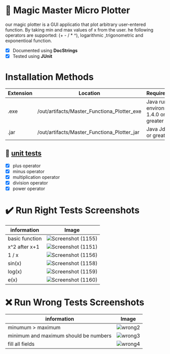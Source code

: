 # :dart: Magic Master Micro Plotter
our magic plotter is a GUI applicatio that plot arbitrary‌ user-entered ‌function. By taking ‌min‌ ‌and‌ ‌max‌ ‌values‌ ‌of‌ ‌x‌ ‌from‌ ‌the‌ ‌user.‌ he‌ ‌following‌ ‌operators‌ ‌are‌ ‌supported:‌ (‌+‌ ‌-‌ ‌/‌ ‌*‌ ‌^), logarithmic ,trigonometric and exponentioal function.

- [x] Documented using **DocStrings**
- [x] Tested using **JUnit**

# Installation Methods
  | Extension | Location | Requirements |
  | --------- | -------- | ------------ |
  | .exe      | /out/artifacts/Master_Functiona_Plotter_exe | Java runtime environment 1.4.0 or greater |
  | .jar      | /out/artifacts/Master_Functiona_Plotter_jar | Java Jdk 1.8 or greater |





## :test_tube: [unit tests](/src/EquationFromDataTest.java)
- [x] plus operator 
- [x] minus operator
- [x] multiplication operator
- [x] division operator
- [x] power operator

# :heavy_check_mark: Run Right Tests Screenshots
  | information | Image | 
  | --------- | -------- | 
  | basic function |![Screenshot (1155)](https://user-images.githubusercontent.com/49917088/147081864-ef0cf508-827c-4be9-9ccc-51985807d0d2.png) | 
  | x^2 after x+1   | ![Screenshot (1151)](https://user-images.githubusercontent.com/49917088/147081791-b4752ce3-822f-4524-8678-b95516934c7c.png)| 
  | 1 / x  |![Screenshot (1156)](https://user-images.githubusercontent.com/49917088/147082068-d966e29a-99ba-4c93-a20a-0f10c764b686.png) |
  | sin(x)   |![Screenshot (1158)](https://user-images.githubusercontent.com/49917088/147082176-ac460a9e-30a7-4a6f-a7b0-b594e5b3f4da.png)| 
  | log(x)   |![Screenshot (1159)](https://user-images.githubusercontent.com/49917088/147082189-92b734af-0ec8-4cc3-bd2b-6e89217fca4c.png)| 
  | e(x)   |![Screenshot (1160)](https://user-images.githubusercontent.com/49917088/147083028-e229ff74-a024-4ae4-9772-86a8be6b694c.png)| 

  
  # :x: Run Wrong Tests Screenshots
  | information | Image | 
  | --------- | -------- | 
  | minumum > maximum |![wrong2](https://user-images.githubusercontent.com/49917088/147082417-d4d54bf8-4d4b-4b41-b4c4-801569585c18.png) | 
  | minimum and maximum should be numbers |![wrong3](https://user-images.githubusercontent.com/49917088/147082424-ab8d8047-51f8-4d93-a810-09ddaa8a53ec.png)| 
  | fill all fields |![wrong4](https://user-images.githubusercontent.com/49917088/147082432-4e02f7b4-8982-45b2-bd16-4a9f646dd4b5.png)| 
 
